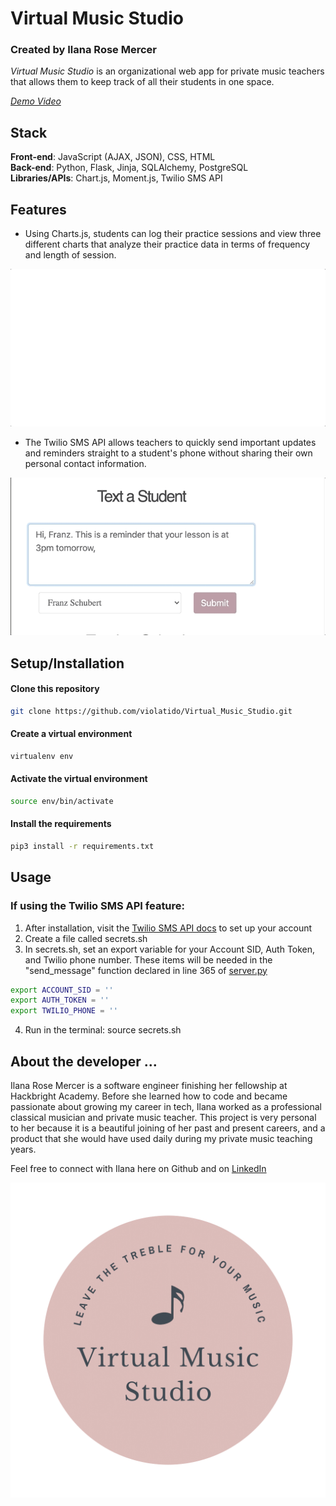 

# **Virtual Music Studio**
### Created by Ilana Rose Mercer

*Virtual Music Studio* is an organizational web app for private music teachers that allows them to keep track of all their students in one space. 

[*Demo Video*](https://www.youtube.com/watch?v=l1CXHxR0d8k)


## **Stack**
**Front-end**: JavaScript (AJAX, JSON), CSS, HTML </br>
**Back-end**: Python, Flask, Jinja, SQLAlchemy, PostgreSQL </br>
**Libraries/APIs**: Chart.js, Moment.js, Twilio SMS API


## **Features**


* Using Charts.js, students can log their practice sessions and view three different charts that analyze their practice data in terms of frequency and length of session. 

![](static/img/readme-media/charts-giphy.gif)

* The Twilio SMS API allows teachers to quickly send important updates and reminders straight to a student's phone without sharing their own personal contact information. 

![](static/img/readme-media/twilio-giphy.gif)

## **Setup/Installation**

#### **Clone this repository**
```bash
git clone https://github.com/violatido/Virtual_Music_Studio.git
```
#### **Create a virtual environment**
``` bash
virtualenv env
```
#### **Activate the virtual environment**
``` bash
source env/bin/activate 
```
#### **Install the requirements**
```bash
pip3 install -r requirements.txt
```


## **Usage**

### **If using the Twilio SMS API feature:**
1. After installation, visit the [Twilio SMS API docs](https://www.twilio.com/docs/sms/api) to set up your account 
2. Create a file called secrets.sh
3. In secrets.sh, set an export variable for your Account SID, Auth Token, and Twilio phone number. These items will be needed in the "send_message" function declared in line 365 of [server.py](https://github.com/violatido/Virtual_Music_Studio/blob/69b6be5885f11f3f7f6e6eec5cda15a789e6785e/server.py#L365)
```bash 
export ACCOUNT_SID = ''
export AUTH_TOKEN = ''
export TWILIO_PHONE = ''
```
4. Run in the terminal: source secrets.sh


## **About the developer ...**
Ilana Rose Mercer is a software engineer finishing her fellowship at Hackbright Academy. Before she learned how to code and became passionate about growing my career in tech, Ilana worked as a professional classical musician and private music teacher. This project is very personal to her because it is a beautiful joining of her past and present careers, and a product that she would have used daily during my private music teaching years. 

Feel free to connect with Ilana here on Github and on [LinkedIn](https://www.linkedin.com/in/i-mercer/)

![VMS logo](static/img/Light-logo-cutout.png)